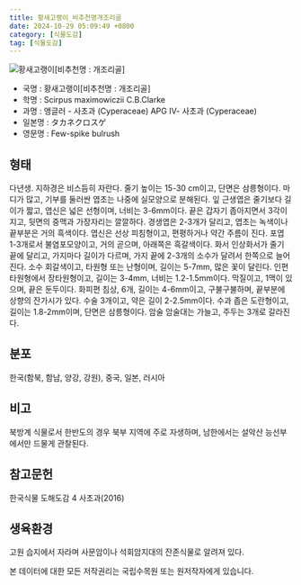```yaml
---
title: 황새고랭이_비추천명개조리골
date: 2024-10-29 05:09:49 +0800
category: [식물도감]
tag: [식물도감]
---
```




![황새고랭이[비추천명 : 개조리골]](/fileUpload/plants/basic/illustration/34268_illustration_th2.jpg)
- 국명 : 황새고랭이[비추천명 : 개조리골]
- 학명 : Scirpus maximowiczii C.B.Clarke
- 과명 : 앵글러 - 사초과 (Cyperaceae) APG Ⅳ- 사초과 (Cyperaceae)
- 일본명 : タカネクロスゲ
- 영문명 : Few-spike bulrush


## 형태
다년생. 지하경은 비스듬히 자란다. 줄기 높이는 15-30 cm이고, 단면은 삼릉형이다. 마디가 많고, 기부를 둘러싼 엽초는 나중에 실모양으로 분해된다. 잎 근생엽은 줄기보다 길이가 짧고, 엽신은 넓은 선형이며, 너비는 3-6mm이다. 끝은 갑자기 좁아지면서 3각이 지고, 뒷면의 중맥과 가장자리는 깔깔하다. 경생엽은 2-3개가 달리고, 엽초는 녹색이나 끝부분은 거의 흑색이다. 엽신은 선상 피침형이고, 편평하거나 약간 주름이 진다. 포엽 1-3개로서 불염포모양이고, 거의 곧으며, 아래쪽은 흑갈색이다. 화서 인상화서가 줄기 끝에 달리고, 가지마다 길이가 다르며, 가지 끝에 2-3개의 소수가 달려서 한쪽으로 늘어진다. 소수 회갈색이고, 타원형 또는 난형이며, 길이는 5-7mm, 많은 꽃이 달린다. 인편 타원형에서 장타원형이고, 길이는 3-4mm, 너비는 1.2-1.5mm이다. 막질이고, 1맥이 있으며, 끝은 둔두이다. 화피편 침상, 6개, 길이는 4-6mm이고, 구불구불하며, 끝부분에 상향의 잔가시가 있다. 수술 3개이고, 약은 길이 2-2.5mm이다. 수과 좁은 도란형이고, 길이는 1.8-2mm이며, 단면은 삼릉형이다. 암술 암술대는 가늘고, 주두는 3개로 갈라진다.
## 분포
한국(함북, 함남, 양강, 강원), 중국, 일본, 러시아
## 비고
북방계 식물로서 한반도의 경우 북부 지역에 주로 자생하며, 남한에서는 설악산 능선부에서만 드물게 관찰된다.
## 참고문헌
한국식물 도해도감 4 사초과(2016)
## 생육환경
고원 습지에서 자라며 사문암이나 석회암지대의 잔존식물로 알려져 있다.






본 데이터에 대한 모든 저작권리는 국립수목원 또는 원저작자에게 있습니다.
